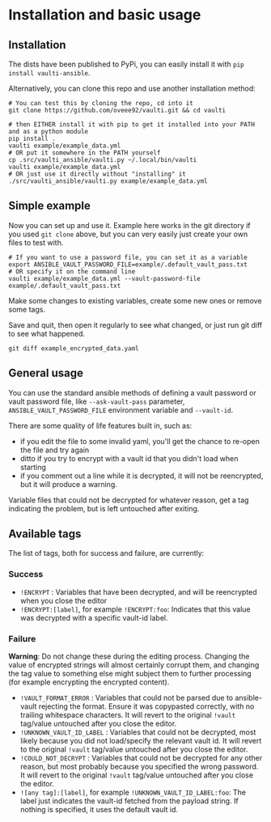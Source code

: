 # Installation and basic usage

## Installation

The dists have been published to PyPi, you can easily install it with `pip install vaulti-ansible`.

Alternatively, you can clone this repo and use another installation method:

```shell
# You can test this by cloning the repo, cd into it
git clone https://github.com/oveee92/vaulti.git && cd vaulti

# then EITHER install it with pip to get it installed into your PATH and as a python module
pip install .
vaulti example/example_data.yml
# OR put it somewhere in the PATH yourself
cp .src/vaulti_ansible/vaulti.py ~/.local/bin/vaulti
vaulti example/example_data.yml
# OR just use it directly without "installing" it
./src/vaulti_ansible/vaulti.py example/example_data.yml

```

## Simple example

Now you can set up and use it. Example here works in the git directory if you used `git clone` above,
but you can very easily just create your own files to test with.

```shell
# If you want to use a password file, you can set it as a variable
export ANSIBLE_VAULT_PASSWORD_FILE=example/.default_vault_pass.txt
# OR specify it on the command line
vaulti example/example_data.yml --vault-password-file example/.default_vault_pass.txt
```

Make some changes to existing variables, create some new ones or remove some tags.

Save and quit, then open it regularly to see what changed, or just run git diff to see what happened.

```shell
git diff example_encrypted_data.yaml
```

## General usage

You can use the standard ansible methods of defining a vault password or vault password file, like `--ask-vault-pass` parameter,
`ANSIBLE_VAULT_PASSWORD_FILE` environment variable and `--vault-id`.

There are some quality of life features built in, such as:

- if you edit the file to some invalid yaml, you'll get the chance to re-open the file and try again
- ditto if you try to encrypt with a vault id that you didn't load when starting
- if you comment out a line while it is decrypted, it will not be reencrypted, but it will produce a warning.

Variable files that could not be decrypted for whatever reason, get a tag indicating the problem, but is left untouched after exiting.

## Available tags

The list of tags, both for success and failure, are currently:

### Success

- `!ENCRYPT` : Variables that have been decrypted, and will be reencrypted when you close the editor
- `!ENCRYPT:[label]`, for example `!ENCRYPT:foo`: Indicates that this value was decrypted with a specific vault-id label.

### Failure

**Warning**: Do not change these during the editing process. Changing the value of encrypted strings will almost certainly corrupt them,
and changing the tag value to something else might subject them to further processing (for example encrypting the encrypted content).

- `!VAULT_FORMAT_ERROR` : Variables that could not be parsed due to ansible-vault rejecting the format. Ensure it was copypasted correctly, with no trailing whitespace characters. It will revert to the original `!vault` tag/value untouched after you close the editor.
- `!UNKNOWN_VAULT_ID_LABEL` : Variables that could not be decrypted, most likely because you did not load/specify the relevant vault id. It will revert to the original `!vault` tag/value untouched after you close the editor.
- `!COULD_NOT_DECRYPT` : Variables that could not be decrypted for any other reason, but most probably because you specified the wrong password. It will revert to the original `!vault` tag/value untouched after you close the editor.
- `![any tag]:[label]`, for example `!UNKNOWN_VAULT_ID_LABEL:foo`: The label just indicates the vault-id fetched from the payload string. If nothing is specified, it uses the default vault id.
